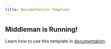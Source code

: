 ```yaml
---
title: Documentation Template
---
```


<div class="uk-child-width-1-3@s uk-grid-match" uk-grid>
    <div class="uk-width-1-1 uk-text-center uk-flex uk-flex-center">
        <h2>Middleman is Running!</h2>
        <p>Learn how to use this template in <a href="https://hajnyon.gitlab.io/middleman-uikit-documentation-demo/docs/usage/">documentation</a>.</p>
    </div>
</div>
